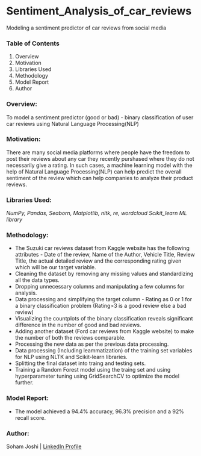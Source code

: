 # Sentiment_Analysis_of_car_reviews
Modeling a sentiment predictor of car reviews from social media
### Table of Contents
1. Overview
2. Motivation
3. Libraries Used
4. Methodology
5. Model Report
6. Author

### Overview:
To model a sentiment predictor (good or bad) - binary classification of user car reviews using Natural Language Processing(NLP)

### Motivation:
There are many social media platforms where people have the freedom to post their reviews about any car they recently purshased where they do not necessarily give a rating. In such cases, a machine learning model with the help of Natural Language Processing(NLP) can help predict the overall sentiment of the review which can help companies to analyze their product reviews.

### Libraries Used:
*NumPy, Pandas, Seaborn, Matplotlib,
nltk, re, wordcloud
Scikit_learn ML library*

### Methodology:
- The Suzuki car reviews dataset from Kaggle website has the following attributes - Date of the review, Name of the Author, Vehicle Title, Review Title, the actual detailed review and the corresponding rating given which will be our target variable.
- Cleaning the dataset by removing any missing values and standardizing all the data types.
- Dropping unnecessary columns and manipulating a few columns for analysis.
- Data processing and simplifying the target column - Rating as 0 or 1 for a binary classification problem (Rating>3 is a good review else a bad review)
- Visualizing the countplots of the binary classification reveals significant difference in the number of good and bad reviews.
- Adding another dataset (Ford car reviews from Kaggle website) to make the number of both the reviews comparable.
- Processing the new data as per the previous data processing.
- Data processing (Including leammatization) of the training set variables for NLP using NLTK and Scikit-learn libraries.
- Splitting the final dataset into traing and testing sets.
- Training a Random Forest model using the traing set and using hyperparameter tuning using GridSearchCV to optimize the model further.

### Model Report:
- The model achieved a 94.4% accuracy, 96.3% precision and a 92% recall score.

### Author:
Soham Joshi | [LinkedIn Profile](https://www.linkedin.com/in/sohamjoshi1998/)
